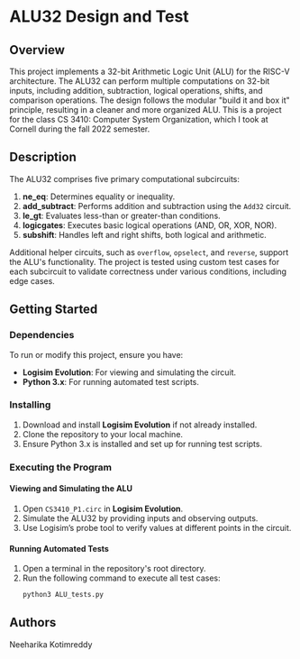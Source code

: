 # ALU32 Design and Test

## Overview

This project implements a 32-bit Arithmetic Logic Unit (ALU) for the RISC-V architecture. The ALU32 can perform multiple computations on 32-bit inputs, including addition, subtraction, logical operations, shifts, and comparison operations. The design follows the modular "build it and box it" principle, resulting in a cleaner and more organized ALU. This is a project for the class CS 3410: Computer System Organization, which I took at Cornell during the fall 2022 semester. 

## Description

The ALU32 comprises five primary computational subcircuits:
1. **ne_eq**: Determines equality or inequality.
2. **add_subtract**: Performs addition and subtraction using the `Add32` circuit.
3. **le_gt**: Evaluates less-than or greater-than conditions.
4. **logicgates**: Executes basic logical operations (AND, OR, XOR, NOR).
5. **subshift**: Handles left and right shifts, both logical and arithmetic.

Additional helper circuits, such as `overflow`, `opselect`, and `reverse`, support the ALU's functionality. The project is tested using custom test cases for each subcircuit to validate correctness under various conditions, including edge cases.

## Getting Started

### Dependencies

To run or modify this project, ensure you have:
- **Logisim Evolution**: For viewing and simulating the circuit.
- **Python 3.x**: For running automated test scripts.

### Installing

1. Download and install **Logisim Evolution** if not already installed.
2. Clone the repository to your local machine.
3. Ensure Python 3.x is installed and set up for running test scripts.

### Executing the Program

#### Viewing and Simulating the ALU

1. Open `CS3410_P1.circ` in **Logisim Evolution**.
2. Simulate the ALU32 by providing inputs and observing outputs.
3. Use Logisim’s probe tool to verify values at different points in the circuit.

#### Running Automated Tests

1. Open a terminal in the repository's root directory.
2. Run the following command to execute all test cases:
   ```bash
   python3 ALU_tests.py

## Authors 
Neeharika Kotimreddy
